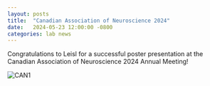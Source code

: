 ```yaml
---
layout: posts
title:  "Canadian Association of Neuroscience 2024"
date:   2024-05-23 12:00:00 -0800
categories: lab news
---
```


Congratulations to Leisl for a successful poster presentation at the Canadian Association of Neuroscience 2024 Annual Meeting!

![CAN1][CAN1]

[CAN1]: /assets/images/2024CAN-leisl.jpeg "Successful poster!"

